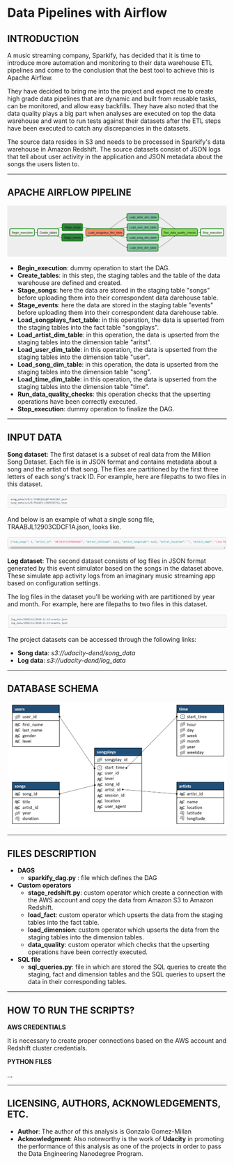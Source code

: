 # Data Pipelines with Airflow
 ## **INTRODUCTION**
A music streaming company, Sparkify, has decided that it is time to introduce more automation and monitoring to their data warehouse ETL pipelines and come to the conclusion that the best tool to achieve this is Apache Airflow.

They have decided to bring me into the project and expect me to create high grade data pipelines that are dynamic and built from reusable tasks, can be monitored, and allow easy backfills. They have also noted that the data quality plays a big part when analyses are executed on top the data warehouse and want to run tests against their datasets after the ETL steps have been executed to catch any discrepancies in the datasets.

The source data resides in S3 and needs to be processed in Sparkify's data warehouse in Amazon Redshift. The source datasets consist of JSON logs that tell about user activity in the application and JSON metadata about the songs the users listen to.

---

## **APACHE AIRFLOW PIPELINE**
![](images/DAG_schema.png)

- **Begin_execution**: dummy operation to start the DAG.
- **Create_tables**: in this step, the staging tables and the table of the data warehouse are defined and created.
- **Stage_songs**: here the data are stored in the staging table "songs" before uploading them into their correspondent data darehouse table.
- **Stage_events**: here the data are stored in the staging table "events" before uploading them into their correspondent data darehouse table.
- **Load_songplays_fact_table**: in this operation, the data is upserted from the staging tables into the fact table "songplays".
- **Load_artist_dim_table**: in this operation, the data is upserted from the staging tables into the dimension table "aritst".
- **Load_user_dim_table**: in this operation, the data is upserted from the staging tables into the dimension table "user".
- **Load_song_dim_table**: in this operation, the data is upserted from the staging tables into the dimension table "song".
- **Load_time_dim_table**: in this operation, the data is upserted from the staging tables into the dimension table "time".
- **Run_data_quality_checks**: this operation checks that the upserting operations have been correctly executed.
- **Stop_execution**: dummy operation to finalize the DAG.
---

## **INPUT DATA**

**Song dataset**: The first dataset is a subset of real data from the Million Song Dataset. Each file is in JSON format and contains metadata about a song and the artist of that song. The files are partitioned by the first three letters of each song's track ID. For example, here are filepaths to two files in this dataset.

![](images/song_data_screenshot_1.png)

And below is an example of what a single song file, TRAABJL12903CDCF1A.json, looks like.

![](images/song_data_screenshot_2.png)


**Log dataset**: The second dataset consists of log files in JSON format generated by this event simulator based on the songs in the dataset above. These simulate app activity logs from an imaginary music streaming app based on configuration settings.

The log files in the dataset you'll be working with are partitioned by year and month. For example, here are filepaths to two files in this dataset.

![](images/log_data_screenshot_1.png)

The project datasets can be accessed through the following links:
- **Song data**: *s3://udacity-dend/song_data*
- **Log data**: *s3://udacity-dend/log_data*

---

## **DATABASE SCHEMA**
![](images/Nanodegree_DWH_Schema.png)

---

## **FILES DESCRIPTION**
- **DAGS**
    - **sparkify_dag.py** : file which defines the DAG
- **Custom operators**
    - **stage_redshift.py**: custom operator which create a connection with the AWS account and copy the data from Amazon S3 to Amazon Redshift.
    - **load_fact**: custom operator which upserts the data from the staging tables into the fact table.
    - **load_dimension**: custom operator which upserts the data from the staging tables into the dimension tables.
    - **data_quality**: custom operator which checks that the upserting operations have been correctly executed.
- **SQL file**
    - **sql_queries.py**: file in which are stored the SQL queries to create the staging, fact and dimension tables and the SQL queries to upsert the data in their corresponding tables.  



---

## **HOW TO RUN THE SCRIPTS?**

**AWS CREDENTIALS**

It is necessary to create proper connections based on the AWS account and Redshift cluster credentials.

**PYTHON FILES**

...

---
## **LICENSING, AUTHORS, ACKNOWLEDGEMENTS, ETC.**
- **Author**: The author of this analysis is Gonzalo Gomez-Millan
- **Acknowledgment**: Also noteworthy is the work of **Udacity** in promoting the performance of this analysis as one of the projects in order to pass the Data Engineering Nanodegree Program.